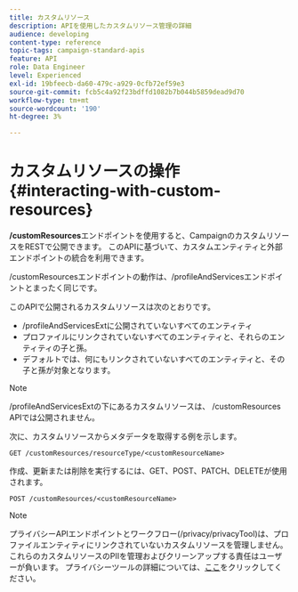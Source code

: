 ```yaml
---
title: カスタムリソース
description: APIを使用したカスタムリソース管理の詳細
audience: developing
content-type: reference
topic-tags: campaign-standard-apis
feature: API
role: Data Engineer
level: Experienced
exl-id: 19bfeecb-da60-479c-a929-0cfb72ef59e3
source-git-commit: fcb5c4a92f23bdffd1082b7b044b5859dead9d70
workflow-type: tm+mt
source-wordcount: '190'
ht-degree: 3%

---
```


# カスタムリソースの操作 {#interacting-with-custom-resources}

**/customResources**&#x200B;エンドポイントを使用すると、CampaignのカスタムリソースをRESTで公開できます。 このAPIに基づいて、カスタムエンティティと外部エンドポイントの統合を利用できます。

/customResourcesエンドポイントの動作は、/profileAndServicesエンドポイントとまったく同じです。

このAPIで公開されるカスタムリソースは次のとおりです。

* /profileAndServicesExtに公開されていないすべてのエンティティ
* プロファイルにリンクされていないすべてのエンティティと、それらのエンティティの子と孫。
* デフォルトでは、何にもリンクされていないすべてのエンティティと、その子と孫が対象となります。

>[!NOTE]
>/profileAndServicesExtの下にあるカスタムリソースは、 /customResources APIでは公開されません。


次に、カスタムリソースからメタデータを取得する例を示します。

```
GET /customResources/resourceType/<customResourceName>
```

作成、更新または削除を実行するには、GET、POST、PATCH、DELETEが使用されます。

```
POST /customResources/<customResourceName>
```

>[!NOTE]
>プライバシーAPIエンドポイントとワークフロー(/privacy/privacyTool)は、プロファイルエンティティにリンクされていないカスタムリソースを管理しません。
>これらのカスタムリソースのPIIを管理およびクリーンアップする責任はユーザーが負います。 プライバシーツールの詳細については、[ここ](../../api/using/creating-a-privacy-request.md)をクリックしてください。
